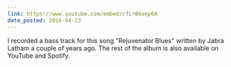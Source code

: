 ```yaml
---
link: https://www.youtube.com/embed/rfLrB6oep6A
date_posted: 2016-04-23
---
```


I recorded a bass track for this song "Rejuvenator Blues" written by Jabra Latham a couple of years ago. The rest of the album is also available on YouTube and Spotify.
